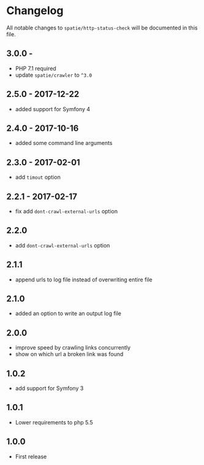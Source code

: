 # Changelog

All notable changes to `spatie/http-status-check` will be documented in this file.

## 3.0.0 - 

- PHP 7.1 required
- update `spatie/crawler` to `^3.0`

## 2.5.0 - 2017-12-22
- added support for Symfony 4

## 2.4.0 - 2017-10-16
- added some command line arguments

## 2.3.0 - 2017-02-01
- add `timout` option

## 2.2.1 - 2017-02-17
- fix add `dont-crawl-external-urls` option

## 2.2.0
- add `dont-crawl-external-urls` option

## 2.1.1
- append urls to log file instead of overwriting entire file

## 2.1.0
- added an option to write an output log file

## 2.0.0
- improve speed by crawling links concurrently
- show on which url a broken link was found

## 1.0.2
- add support for Symfony 3

## 1.0.1
- Lower requirements to php 5.5


## 1.0.0
- First release
